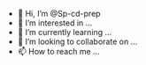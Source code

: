 - 👋 Hi, I’m @Sp-cd-prep
- 👀 I’m interested in ...
- 🌱 I’m currently learning ...
- 💞️ I’m looking to collaborate on ...
- 📫 How to reach me ...

<!---
Sp-cd-prep/Sp-cd-prep is a ✨ special ✨ repository because its `README.md` (this file) appears on your GitHub profile.
You can click the Preview link to take a look at your changes.
--->
